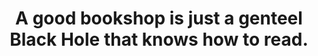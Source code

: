 ---
title: "A good bookshop is just a genteel Black Hole that knows how to read."
attribution: "Terry Pratchett, *Guards! Guards!*"
layout: quote
tags:
  - Quote
  - Terry Pratchett
---